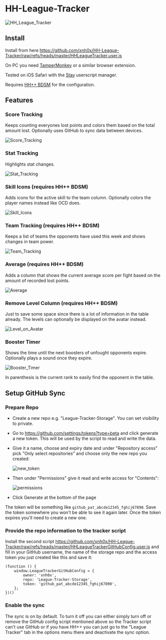 # HH-League-Tracker

![HH_League_Tracker](https://github.com/user-attachments/assets/84114d70-9528-4036-a0d0-057d3a7ea4de)

## Install

Install from here https://github.com/xnh0x/HH-League-Tracker/raw/refs/heads/master/HHLeagueTracker.user.js

On PC you need [TamperMonkey](https://www.tampermonkey.net) or a similar browser extension.

Tested on iOS Safari with the [Stay](https://apps.apple.com/us/app/stay-for-safari/id1591620171) userscript manager.

Requires [HH++ BDSM](https://github.com/zoop0kemon/hh-plus-plus) for the configuration.

## Features

### Score Tracking
Keeps counting everyones lost points and colors them based on the total amount lost. Optionally uses GitHub to sync data between devices.

![Score_Tracking](https://github.com/user-attachments/assets/a2464dda-f733-4e17-a19a-8b53db8c8639)

### Stat Tracking
Highlights stat changes.

![Stat_Tracking](https://github.com/user-attachments/assets/13ed9fb5-16c1-4bd9-b2ca-27ca82640a6f)

### Skill Icons (requires HH++ BDSM)
Adds icons for the active skill to the team column. Optionally colors the player names instead like OCD does.

![Skill_Icons](https://github.com/user-attachments/assets/e1b10349-4d2f-4b60-81c6-23e21e0afb70)

### Team Tracking (requires HH++ BDSM)
Keeps a list of teams the opponents have used this week and shows changes in team power.

![Team_Tracking](https://github.com/user-attachments/assets/3ea2e605-e69a-4916-82bd-894227f3ec7a)

### Average (requires HH++ BDSM)
Adds a column that shows the current average score per fight based on the amount of recorded lost points. 

![Average](https://github.com/user-attachments/assets/a26ac7fd-9b0d-4a09-a1fb-a21aef1e6521)

### Remove Level Column (requires HH++ BDSM)
Just to save some space since there is a lot of information in the table already. The levels can optionally be displayed on the avatar instead.

![Level_on_Avatar](https://github.com/user-attachments/assets/027d6537-a0fa-4bb1-8166-97ee500a2a81)

### Booster Timer
Shows the time until the next boosters of unfought opponents expire. Optionally plays a sound once they expire.

![Booster_Timer](https://github.com/user-attachments/assets/82244de7-9273-4919-b012-c15a5ff58b47)

In parenthesis is the current rank to easily find the opponent in the table.


## Setup GitHub Sync

### Prepare Repo

- Create a new repo e.g. "League-Tracker-Storage". You can set visibility to private.
- Go to https://github.com/settings/tokens?type=beta and click generate a new token. This will be used by the script to read and write the data.
- Give it a name, choose and expiry date and under "Repository access" pick "Only select repositories" and choose only the new repo you created:

  ![new_token](https://github.com/user-attachments/assets/68e64c58-48fb-40ca-8235-374c70455917)

- Then under "Permissions" give it read and write access for "Contents":

  ![permissions](https://github.com/user-attachments/assets/5db16272-415e-450e-a20a-9216d216e1bd)

- Click Generate at the bottom of the page

The token will be something like `github_pat_abcde12345_fghij67890`. Save the token somewhere you won't be able to see it again later. Once the token expires you'll need to create a new one.

### Provide the repo information to the tracker script

Install the second script https://github.com/xnh0x/HH-League-Tracker/raw/refs/heads/master/HHLeagueTrackerGitHubConfig.user.js and fill in your GitHub username, the name of the storage repo and the access token you just created like this and save it:
```
(function () {
    window.LeagueTrackerGitHubConfig = {
        owner: 'xnh0x',
        repo: 'League-Tracker-Storage',
        token: 'github_pat_abcde12345_fghij67890',
    };
})()
```

### Enable the sync

The sync is on by default. To turn it off you can either simply turn off or remove the GitHub config script mentioned above so the Tracker script can't use GitHub or if you have HH++ you can just go to the "League Tracker" tab in the options menu there and deactivate the sync option.

